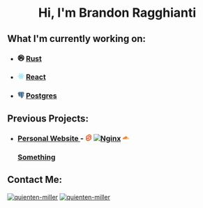 <h1 align="center">Hi, I'm Brandon Ragghianti</h1>

<h2>What I'm currently working on:</h2>

<ul>
  <li>
    <h3> <img src="https://raw.githubusercontent.com/devicons/devicon/ca28c779441053191ff11710fe24a9e6c23690d6/icons/rust/rust-original.svg" alt="Svelte" width="15" height="15"/> <a href="https://www.rust-lang.org/" target="_blank" rel="noreferrer">Rust</a></h3>
  </li>
  <li>
    <h3> <img src="https://raw.githubusercontent.com/devicons/devicon/ca28c779441053191ff11710fe24a9e6c23690d6/icons/react/react-original.svg" alt="React" width="15" height="15"/> <a href="https://react.dev/" target="_blank" rel="noreferrer">React</a></h3>
  </li>
  <li>
    <h3> <img src="https://raw.githubusercontent.com/devicons/devicon/ca28c779441053191ff11710fe24a9e6c23690d6/icons/postgresql/postgresql-original.svg" alt="Postgres" width="15" height="15"/> <a href="https://www.postgresql.org/" target="_blank" rel="noreferrer">Postgres</a></h3>
  </li>
</ul>

<h2>Previous Projects:</h2>
<ul>
  <li>
    <h3> 
      <a href="https://brandon.ragghianti.org" target="_blank"> Personal Website </a> 
      - 
      <a href="https://svelte.dev/" target="_blank" rel="noreferrer"> <img src="https://raw.githubusercontent.com/devicons/devicon/ca28c779441053191ff11710fe24a9e6c23690d6/icons/svelte/svelte-original.svg" alt="Svelte" width="15" height="15"/></a>
      <a href="https://nginx.org/" target="_blank" rel="noreferrer"> <img src="https://www.myqnap.org/wp-content/uploads/nginx-3628948-3030173-1.png" alt="Nginx" width="15" height="15"/></a>
      <a href="https://www.cloudflare.com/" target="_blank" rel="noreferrer"> <img src="https://raw.githubusercontent.com/devicons/devicon/ca28c779441053191ff11710fe24a9e6c23690d6/icons/cloudflare/cloudflare-original.svg" alt="Nginx" width="15" height="15"/></a>
    </h3>
  </li>
  <l1>
    <h3> 
      <a href="https://brandon.ragghianti.org" target="_blank"> Something </a> 
    </h3>
  </l1>
</ul>

<h2>Contact Me:</h2>
<a href="mailto:brandonragghianti@gmail.com" target="_blank"><img align="center" src="https://upload.wikimedia.org/wikipedia/commons/thumb/7/7e/Gmail_icon_%282020%29.svg/512px-Gmail_icon_%282020%29.svg.png?20221017173631" alt="quienten-miller" height="30" width="40" /></a>
<a href="https://www.linkedin.com/in/brandon-ragghianti-126448299/" target="_blank"><img align="center" src="https://raw.githubusercontent.com/rahuldkjain/github-profile-readme-generator/master/src/images/icons/Social/linked-in-alt.svg" alt="quienten-miller" height="30" width="40" /></a>
